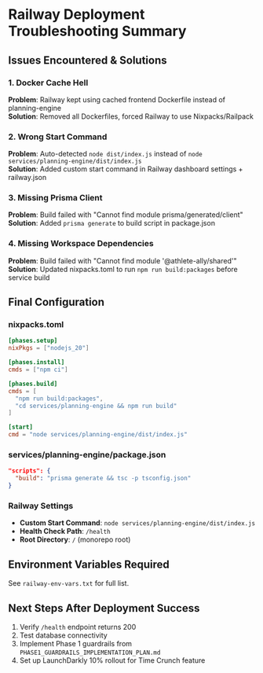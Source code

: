 # Railway Deployment Troubleshooting Summary

## Issues Encountered & Solutions

### 1. Docker Cache Hell
**Problem**: Railway kept using cached frontend Dockerfile instead of planning-engine  
**Solution**: Removed all Dockerfiles, forced Railway to use Nixpacks/Railpack

### 2. Wrong Start Command
**Problem**: Auto-detected `node dist/index.js` instead of `node services/planning-engine/dist/index.js`  
**Solution**: Added custom start command in Railway dashboard settings + railway.json

### 3. Missing Prisma Client
**Problem**: Build failed with "Cannot find module prisma/generated/client"  
**Solution**: Added `prisma generate` to build script in package.json

### 4. Missing Workspace Dependencies
**Problem**: Build failed with "Cannot find module '@athlete-ally/shared'"  
**Solution**: Updated nixpacks.toml to run `npm run build:packages` before service build

## Final Configuration

### nixpacks.toml
```toml
[phases.setup]
nixPkgs = ["nodejs_20"]

[phases.install]
cmds = ["npm ci"]

[phases.build]
cmds = [
  "npm run build:packages",
  "cd services/planning-engine && npm run build"
]

[start]
cmd = "node services/planning-engine/dist/index.js"
```

### services/planning-engine/package.json
```json
"scripts": {
  "build": "prisma generate && tsc -p tsconfig.json"
}
```

### Railway Settings
- **Custom Start Command**: `node services/planning-engine/dist/index.js`
- **Health Check Path**: `/health`
- **Root Directory**: `/` (monorepo root)

## Environment Variables Required
See `railway-env-vars.txt` for full list.

## Next Steps After Deployment Success
1. Verify `/health` endpoint returns 200
2. Test database connectivity
3. Implement Phase 1 guardrails from `PHASE1_GUARDRAILS_IMPLEMENTATION_PLAN.md`
4. Set up LaunchDarkly 10% rollout for Time Crunch feature
